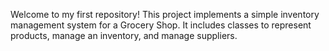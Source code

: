 Welcome to my first repository! 
This project implements a simple inventory management system for a Grocery Shop. It includes classes to represent products, manage an inventory, and manage suppliers.
